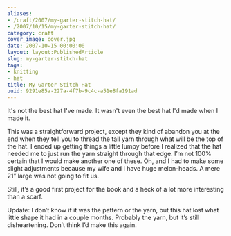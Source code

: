 ```yaml
---
aliases:
- /craft/2007/my-garter-stitch-hat/
- /2007/10/15/my-garter-stitch-hat/
category: craft
cover_image: cover.jpg
date: 2007-10-15 00:00:00
layout: layout:PublishedArticle
slug: my-garter-stitch-hat
tags:
- knitting
- hat
title: My Garter Stitch Hat
uuid: 9291e85a-227a-4f7b-9c4c-a51e8fa191ad
---
```


It's not the best hat I've made. It wasn't even the best hat I'd made when I made it.
<!--more-->

This was a straightforward project, except they kind of abandon you at the end when they tell you to thread the tail yarn through what will be the top of the hat. I ended up getting things a little lumpy before I realized that the hat needed me to just run the yarn straight through that edge. I’m not 100% certain that I would make another one of these. Oh, and I had to make some slight adjustments because my wife and I have huge melon-heads. A mere 21” large was not going to fit us.

Still, it’s a good first project for the book and a heck of a lot more interesting than a scarf.

Update: I don’t know if it was the pattern or the yarn, but this hat lost what little shape it had in a couple months. Probably the yarn, but it’s still disheartening. Don’t think I’d make this again.